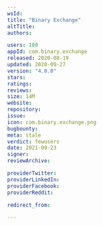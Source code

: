 ```yaml
---
wsId: 
title: "Binary Exchange"
altTitle: 
authors:

users: 100
appId: com.binary.exchange
released: 2020-08-19
updated: 2020-09-27
version: "4.0.0"
stars: 
ratings: 
reviews: 
size: 14M
website: 
repository: 
issue: 
icon: com.binary.exchange.png
bugbounty: 
meta: stale
verdict: fewusers
date: 2021-09-23
signer: 
reviewArchive:

providerTwitter: 
providerLinkedIn: 
providerFacebook: 
providerReddit: 

redirect_from:

---
```


